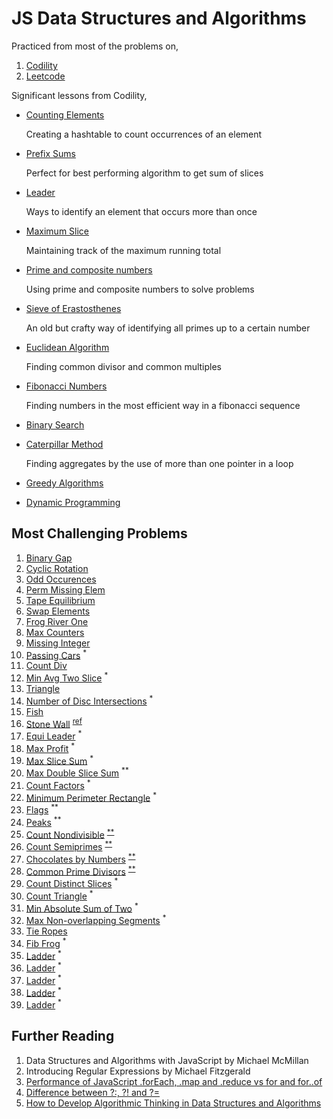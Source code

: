# JS Data Structures and Algorithms

Practiced from most of the problems on,

1. [Codility](https://app.codility.com/programmers/)
2. [Leetcode](https://leetcode.com/)

Significant lessons from Codility,
- [Counting Elements](./codility/counting/README.md)

  Creating a hashtable to count occurrences of an element

- [Prefix Sums](./codility/counting/README.md)
  
  Perfect for best performing algorithm to get sum of slices

- [Leader](./codility/leader/README.md)

  Ways to identify an element that occurs more than once

- [Maximum Slice](./codility/maximum-slice/README.md)

  Maintaining track of the maximum running total

- [Prime and composite numbers](./codility/prime/README.md)

  Using prime and composite numbers to solve problems

- [Sieve of Erastosthenes](./codility/sieve/README.md)

  An old but crafty way of identifying all primes up to a certain number

- [Euclidean Algorithm](./codility/euclidean/README.md)

  Finding common divisor and common multiples

- [Fibonacci Numbers](./codility/fibonacci/README.md)

  Finding numbers in the most efficient way in a fibonacci sequence

- [Binary Search](./codility/binary-search/README.md)
- [Caterpillar Method](./codility/caterpillar/README.md)

  Finding aggregates by the use of more than one pointer in a loop

- [Greedy Algorithms](./codility/greedy/README.md)
- [Dynamic Programming](./codility/dynamic/README.md)

## Most Challenging Problems

1. [Binary Gap](./codility/iterations/binary-gap.js)
2. [Cyclic Rotation](./codility/arrays/rotate.js)
3. [Odd Occurences](./codility/arrays/pairs.js)
4. [Perm Missing Elem](./codility/time-complexity/missing.js)
5. [Tape Equilibrium](./codility/time-complexity/tape.js)
6. [Swap Elements](./codility/counting/counting.js)
7. [Frog River One](./codility/counting/frog.js)
8. [Max Counters](./codility/counting/permutation.js)
9. [Missing Integer](./codility/counting/missing.js)
10. [Passing Cars](./codility/prefix-sums/passingcars.js) <sup>*</sup>
11. [Count Div](./codility/prefix-sums/countdiv.js)
12. [Min Avg Two Slice](./codility/prefix-sums/genomic.js) <sup>*</sup>
13. [Triangle](./codility/sorting/triangluar.js)
14. [Number of Disc Intersections](./codility/sorting/disc.js) <sup>*</sup>
15. [Fish](./codility/stacks-queues/fish.js)
16. [Stone Wall](./codility/stacks-queues/stone-wall.js) <sup><a href="http://straightdeveloper.com/how-to-get-100-score-on-the-stonewall-exercise-on-codility/">ref</a></sup>
17. [Equi Leader](./codility/leader/equi.js) <sup>*</sup>
18. [Max Profit](./codility/maximum-slice/profit.js) <sup>*</sup>
19. [Max Slice Sum](./codility/maximum-slice/num.js) <sup>*</sup>
20. [Max Double Slice Sum](./codility/maximum-slice/sum.js) <sup>**</sup>
21. [Count Factors](./codility/prime/factor.js) <sup>*</sup>
22. [Minimum Perimeter Rectangle](./codility/prime/perimeter.js) <sup>*</sup>
23. [Flags](./codility/prime/flags.js) <sup>**</sup>
24. [Peaks](./codility/prime/peak.js) <sup>**</sup>
25. [Count Nondivisible](./codility/sieve/non-divisible.js) <sup><a href="https://en.wikipedia.org/wiki/Sieve_of_Eratosthenes">**</a></sup>
26. [Count Semiprimes](./codility/sieve/semi-primes.js) <sup><a href="https://en.wikipedia.org/wiki/Sieve_of_Eratosthenes">**</a></sup>
27. [Chocolates by Numbers](./codility/euclidean/chocolates.js) <sup><a href="https://en.wikipedia.org/wiki/Euclidean_algorithm">**</a></sup>
28. [Common Prime Divisors](./codility/euclidean/prime-divisors.js) <sup><a href="https://en.wikipedia.org/wiki/Euclidean_algorithm">**</a></sup>
29. [Count Distinct Slices](./codility/caterpillar/slices.js) <sup>*</sup>
30. [Count Triangle](./codility/caterpillar/triangle.js) <sup>*</sup>
31. [Min Absolute Sum of Two](./codility/caterpillar/two.js) <sup>*</sup>
32. [Max Non-overlapping Segments](./codility/greedy/segments.js) <sup>*</sup>
33. [Tie Ropes](./codility/greedy/ropes.js)
34. [Fib Frog](./codility/fibonacci/frog.js) <sup>*</sup>
35. [Ladder](./codility/fibonacci/ladder.js) <sup>*</sup>
36. [Ladder](./codility/fibonacci/ladder.js) <sup>*</sup>
37. [Ladder](./codility/fibonacci/ladder.js) <sup>*</sup>
38. [Ladder](./codility/fibonacci/ladder.js) <sup>*</sup>
39. [Ladder](./codility/fibonacci/ladder.js) <sup>*</sup>


## Further Reading

1. Data Structures and Algorithms with JavaScript by Michael McMillan
2. Introducing Regular Expressions by Michael Fitzgerald
3. [Performance of JavaScript .forEach, .map and .reduce vs for and for..of](https://leanylabs.com/blog/js-forEach-map-reduce-vs-for-for_of/)
4. [Difference between ?:, ?! and ?=](https://stackoverflow.com/questions/10804732/difference-between-and)
5. [How to Develop Algorithmic Thinking in Data Structures and Algorithms](https://www.enjoyalgorithms.com/blog/how-to-develop-algorithmic-thinking-in-data-structure-and-algorithms)